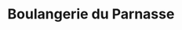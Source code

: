 ---
title: "Boulangerie du Parnasse"
url: /chatillon-sur-thouet/boulangerie-du-parnasse/
shop: Bäckerei
---